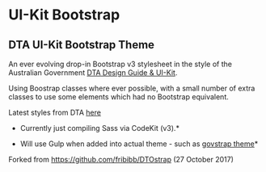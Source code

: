 # UI-Kit Bootstrap

## DTA UI-Kit Bootstrap Theme

An ever evolving drop-in Bootstrap v3 stylesheet in the style of the Australian Government [DTA Design Guide &amp; UI-Kit](https://github.com/govau/uikit/).

Using Boostrap classes where ever possible, with a small number of extra classes to use some elements which had no Bootstrap equivalent.

Latest styles from DTA [here](http://guides.service.gov.au/design-guide/)

* Currently just compiling Sass via CodeKit (v3).*

* Will use Gulp when added into actual theme - such as [govstrap theme](https://github.com/govCMS/govstrap)*

Forked from https://github.com/fribibb/DTOstrap (27 October 2017)
